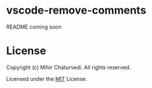 # vscode-remove-comments

README coming soon

# License

Copyright (c) Mihir Chaturvedi. All rights reserved.

Licensed under the [MIT](LICENSE) License.